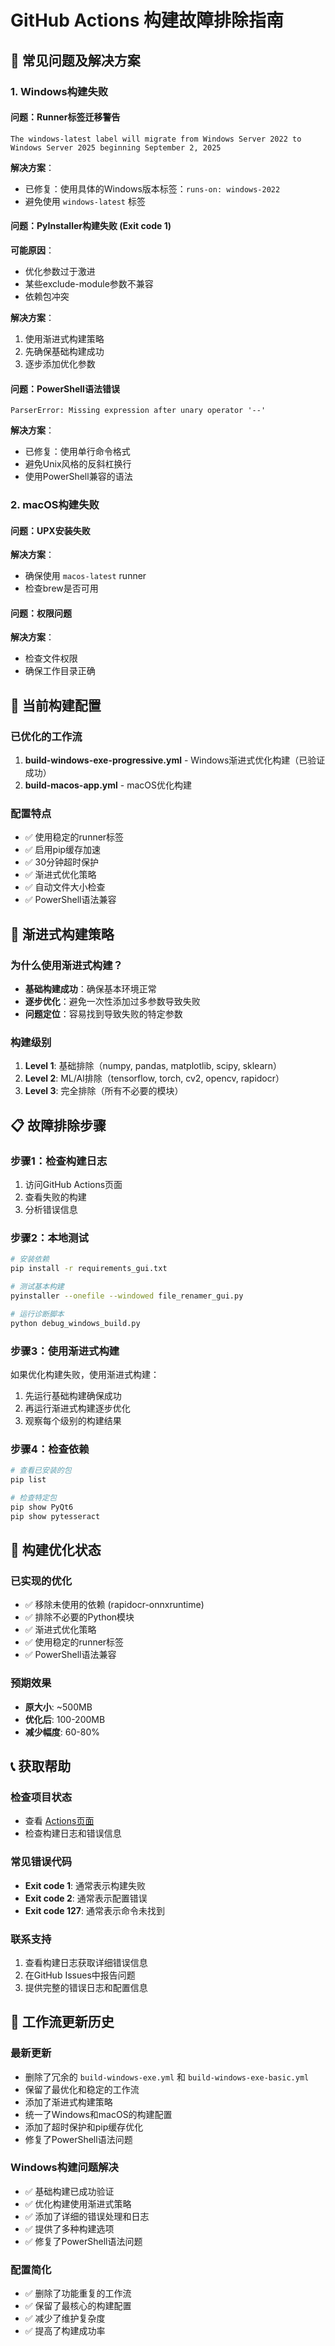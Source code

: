 # GitHub Actions 构建故障排除指南

## 🚨 常见问题及解决方案

### 1. Windows构建失败

#### 问题：Runner标签迁移警告
```
The windows-latest label will migrate from Windows Server 2022 to Windows Server 2025 beginning September 2, 2025
```

**解决方案**：
- 已修复：使用具体的Windows版本标签：`runs-on: windows-2022`
- 避免使用 `windows-latest` 标签

#### 问题：PyInstaller构建失败 (Exit code 1)
**可能原因**：
- 优化参数过于激进
- 某些exclude-module参数不兼容
- 依赖包冲突

**解决方案**：
1. 使用渐进式构建策略
2. 先确保基础构建成功
3. 逐步添加优化参数

#### 问题：PowerShell语法错误
```
ParserError: Missing expression after unary operator '--'
```

**解决方案**：
- 已修复：使用单行命令格式
- 避免Unix风格的反斜杠换行
- 使用PowerShell兼容的语法

### 2. macOS构建失败

#### 问题：UPX安装失败
**解决方案**：
- 确保使用 `macos-latest` runner
- 检查brew是否可用

#### 问题：权限问题
**解决方案**：
- 检查文件权限
- 确保工作目录正确

## 🔧 当前构建配置

### 已优化的工作流
1. **build-windows-exe-progressive.yml** - Windows渐进式优化构建（已验证成功）
2. **build-macos-app.yml** - macOS优化构建

### 配置特点
- ✅ 使用稳定的runner标签
- ✅ 启用pip缓存加速
- ✅ 30分钟超时保护
- ✅ 渐进式优化策略
- ✅ 自动文件大小检查
- ✅ PowerShell语法兼容

## 🎯 渐进式构建策略

### 为什么使用渐进式构建？
- **基础构建成功**：确保基本环境正常
- **逐步优化**：避免一次性添加过多参数导致失败
- **问题定位**：容易找到导致失败的特定参数

### 构建级别
1. **Level 1**: 基础排除（numpy, pandas, matplotlib, scipy, sklearn）
2. **Level 2**: ML/AI排除（tensorflow, torch, cv2, opencv, rapidocr）
3. **Level 3**: 完全排除（所有不必要的模块）

## 📋 故障排除步骤

### 步骤1：检查构建日志
1. 访问GitHub Actions页面
2. 查看失败的构建
3. 分析错误信息

### 步骤2：本地测试
```bash
# 安装依赖
pip install -r requirements_gui.txt

# 测试基本构建
pyinstaller --onefile --windowed file_renamer_gui.py

# 运行诊断脚本
python debug_windows_build.py
```

### 步骤3：使用渐进式构建
如果优化构建失败，使用渐进式构建：
1. 先运行基础构建确保成功
2. 再运行渐进式构建逐步优化
3. 观察每个级别的构建结果

### 步骤4：检查依赖
```bash
# 查看已安装的包
pip list

# 检查特定包
pip show PyQt6
pip show pytesseract
```

## 🎯 构建优化状态

### 已实现的优化
- ✅ 移除未使用的依赖 (rapidocr-onnxruntime)
- ✅ 排除不必要的Python模块
- ✅ 渐进式优化策略
- ✅ 使用稳定的runner标签
- ✅ PowerShell语法兼容

### 预期效果
- **原大小**: ~500MB
- **优化后**: 100-200MB
- **减少幅度**: 60-80%

## 📞 获取帮助

### 检查项目状态
- 查看 [Actions页面](https://github.com/icexcellent/rename_file/actions)
- 检查构建日志和错误信息

### 常见错误代码
- **Exit code 1**: 通常表示构建失败
- **Exit code 2**: 通常表示配置错误
- **Exit code 127**: 通常表示命令未找到

### 联系支持
1. 查看构建日志获取详细错误信息
2. 在GitHub Issues中报告问题
3. 提供完整的错误日志和配置信息

## 🔄 工作流更新历史

### 最新更新
- 删除了冗余的 `build-windows-exe.yml` 和 `build-windows-exe-basic.yml`
- 保留了最优化和稳定的工作流
- 添加了渐进式构建策略
- 统一了Windows和macOS的构建配置
- 添加了超时保护和pip缓存优化
- 修复了PowerShell语法问题

### Windows构建问题解决
- ✅ 基础构建已成功验证
- ✅ 优化构建使用渐进式策略
- ✅ 添加了详细的错误处理和日志
- ✅ 提供了多种构建选项
- ✅ 修复了PowerShell语法问题

### 配置简化
- ✅ 删除了功能重复的工作流
- ✅ 保留了最核心的构建配置
- ✅ 减少了维护复杂度
- ✅ 提高了构建成功率
